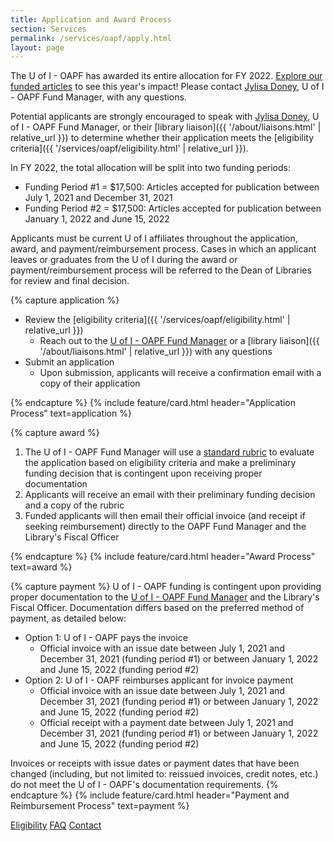```yaml
---
title: Application and Award Process
section: Services
permalink: /services/oapf/apply.html
layout: page
---
```


<div class="alert alert-primary text-center" role="alert">
  The U of I - OAPF has awarded its entire allocation for FY 2022. <a href="{{ '/services/oapf/funded.html' | relative_url }}" class="alert-link">Explore our funded articles</a> to see this year's impact!
    Please contact <a href="mailto:jylisadoney@uidaho.edu" class="alert-link">Jylisa Doney</a>, U of I - OAPF Fund Manager, with any questions.
</div>

<!--{% include feature/alert.html align="center" text="The FY 2022 U of I – OAPF application for funding period #2 will open on Monday, January 10 at 9:00am. Applications are accepted on a first come, first served basis." %}-->

Potential applicants are strongly encouraged to speak with [Jylisa Doney](mailto:jylisadoney@uidaho.edu), U of I - OAPF Fund Manager, or their [library liaison]({{ '/about/liaisons.html' | relative_url }}) to determine whether their application meets the [eligibility criteria]({{ '/services/oapf/eligibility.html' | relative_url }}).

<!--<p class="text-center"><a href="https://uidaho.co1.qualtrics.com/jfe/form/SV_8uYiu8Fda711B5A" class="btn btn-lg btn-palouse-green my-2" target="_blank" rel="noopener"><span class="fas fa-link"></span> Apply Now</a></p>-->
       
In FY 2022, the total allocation will be split into two funding periods:

- Funding Period #1 = $17,500: Articles accepted for publication between July 1, 2021 and December 31, 2021
- Funding Period #2 = $17,500: Articles accepted for publication between January 1, 2022 and June 15, 2022
     
Applicants must be current U of I affiliates throughout the application, award, and payment/reimbursement process. Cases in which an applicant leaves or graduates from the U of I during the award or payment/reimbursement process will be referred to the Dean of Libraries for review and final decision.

{% capture application %}
- Review the [eligibility criteria]({{ '/services/oapf/eligibility.html' | relative_url }})
  - Reach out to the [U of I - OAPF Fund Manager](mailto:jylisadoney@uidaho.edu) or a [library liaison]({{ '/about/liaisons.html' | relative_url }}) with any questions
- Submit an application
  - Upon submission, applicants will receive a confirmation email with a copy of their application

{% endcapture %}
{% include feature/card.html header="Application Process" text=application %}

{% capture award %}
1. The U of I - OAPF Fund Manager will use a <a href="{{ site.lib-media }}/oapf/RubricTemplate_UI-OAPF_FY22.pdf">standard rubric</a> to evaluate the application based on eligibility criteria and make a preliminary funding decision that is contingent upon receiving proper documentation
2. Applicants will receive an email with their preliminary funding decision and a copy of the rubric
3. Funded applicants will then email their official invoice (and receipt if seeking reimbursement) directly to the OAPF Fund Manager and the Library's Fiscal Officer

{% endcapture %}
{% include feature/card.html header="Award Process" text=award %}

{% capture payment %}
U of I - OAPF funding is contingent upon providing proper documentation to the <a href="mailto:jylisadoney@uidaho.edu">U of I - OAPF Fund Manager</a> and the Library's Fiscal Officer. 
Documentation differs based on the preferred method of payment, as detailed below:
      
- Option 1: U of I - OAPF pays the invoice
  - Official invoice with an issue date between July 1, 2021 and December 31, 2021 (funding period #1) or between January 1, 2022 and June 15, 2022 (funding period #2)
- Option 2: U of I - OAPF reimburses applicant for invoice payment
  - Official invoice with an issue date between July 1, 2021 and December 31, 2021 (funding period #1) or between January 1, 2022 and June 15, 2022 (funding period #2)
  - Official receipt with a payment date between July 1, 2021 and December 31, 2021 (funding period #1) or between January 1, 2022 and June 15, 2022 (funding period #2)

Invoices or receipts with issue dates or payment dates that have been changed (including, but not limited to: reissued invoices, credit notes, etc.) do not meet the U of I - OAPF's documentation requirements.
{% endcapture %}
{% include feature/card.html header="Payment and Reimbursement Process" text=payment %}

<div class="text-center mb-3">
    <a href="eligibility.html" class="btn btn-secondary btn-sm my-2"><span class="fas fa-list"></span> Eligibility</a>
    <a href="faq.html" class="btn btn-secondary btn-sm my-2"><span class="fas fa-question"></span> FAQ</a> 
    <a href="mailto:jylisadoney@uidaho.edu" class="btn btn-secondary btn-sm my-2"><span class="fas fa-user"></span> Contact</a> 
</div>
